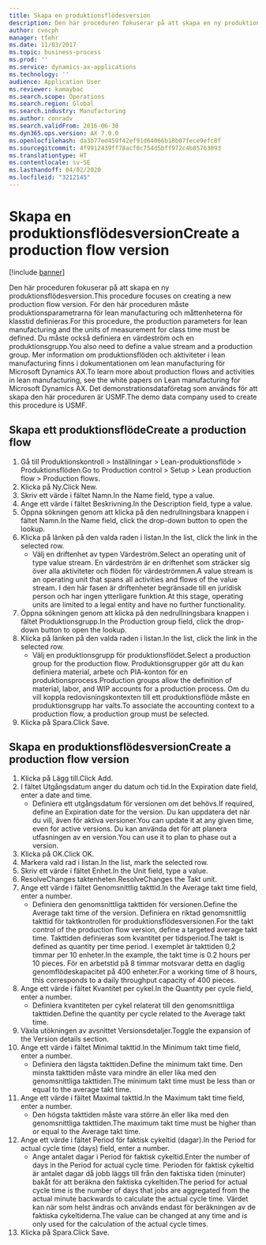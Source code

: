 ```yaml
---
title: Skapa en produktionsflödesversion
description: Den här proceduren fokuserar på att skapa en ny produktionsflödesversion.
author: cvocph
manager: tfehr
ms.date: 11/03/2017
ms.topic: business-process
ms.prod: ''
ms.service: dynamics-ax-applications
ms.technology: ''
audience: Application User
ms.reviewer: kamaybac
ms.search.scope: Operations
ms.search.region: Global
ms.search.industry: Manufacturing
ms.author: conradv
ms.search.validFrom: 2016-06-30
ms.dyn365.ops.version: AX 7.0.0
ms.openlocfilehash: da3b77ed459f42ef91d64066b18b07fece9efc8f
ms.sourcegitcommit: 4f9912439ff78acf0c754d5bff972c4b85763093
ms.translationtype: HT
ms.contentlocale: sv-SE
ms.lasthandoff: 04/02/2020
ms.locfileid: "3212145"
---
```

# <a name="create-a-production-flow-version"></a><span data-ttu-id="a0dd8-103">Skapa en produktionsflödesversion</span><span class="sxs-lookup"><span data-stu-id="a0dd8-103">Create a production flow version</span></span>

[!include [banner](../../includes/banner.md)]

<span data-ttu-id="a0dd8-104">Den här proceduren fokuserar på att skapa en ny produktionsflödesversion.</span><span class="sxs-lookup"><span data-stu-id="a0dd8-104">This procedure focuses on creating a new production flow version.</span></span> <span data-ttu-id="a0dd8-105">För den här proceduren måste produktionsparametrarna för lean manufacturing och måttenheterna för klasstid definieras.</span><span class="sxs-lookup"><span data-stu-id="a0dd8-105">For this procedure, the production parameters for lean manufacturing and the units of measurement for class time must be defined.</span></span> <span data-ttu-id="a0dd8-106">Du måste också definiera en värdeström och en produktionsgrupp.</span><span class="sxs-lookup"><span data-stu-id="a0dd8-106">You also need to define a value stream and a production group.</span></span> <span data-ttu-id="a0dd8-107">Mer information om produktionsflöden och aktiviteter i lean manufacturing finns i dokumentationen om lean manufacturing för Microsoft Dynamics AX.</span><span class="sxs-lookup"><span data-stu-id="a0dd8-107">To learn more about production flows and activities in lean manufacturing, see the white papers on Lean manufacturing for Microsoft Dynamics AX.</span></span> <span data-ttu-id="a0dd8-108">Det demonstrationsdataföretag som används för att skapa den här proceduren är USMF.</span><span class="sxs-lookup"><span data-stu-id="a0dd8-108">The demo data company used to create this procedure is USMF.</span></span>


## <a name="create-a-production-flow"></a><span data-ttu-id="a0dd8-109">Skapa ett produktionsflöde</span><span class="sxs-lookup"><span data-stu-id="a0dd8-109">Create a production flow</span></span>
1. <span data-ttu-id="a0dd8-110">Gå till Produktionskontroll > Inställningar > Lean-produktionsflöde > Produktionsflöden.</span><span class="sxs-lookup"><span data-stu-id="a0dd8-110">Go to Production control > Setup > Lean production flow > Production flows.</span></span>
2. <span data-ttu-id="a0dd8-111">Klicka på Ny.</span><span class="sxs-lookup"><span data-stu-id="a0dd8-111">Click New.</span></span>
3. <span data-ttu-id="a0dd8-112">Skriv ett värde i fältet Namn.</span><span class="sxs-lookup"><span data-stu-id="a0dd8-112">In the Name field, type a value.</span></span>
4. <span data-ttu-id="a0dd8-113">Ange ett värde i fältet Beskrivning.</span><span class="sxs-lookup"><span data-stu-id="a0dd8-113">In the Description field, type a value.</span></span>
5. <span data-ttu-id="a0dd8-114">Öppna sökningen genom att klicka på den nedrullningsbara knappen i fältet Namn.</span><span class="sxs-lookup"><span data-stu-id="a0dd8-114">In the Name field, click the drop-down button to open the lookup.</span></span>
6. <span data-ttu-id="a0dd8-115">Klicka på länken på den valda raden i listan.</span><span class="sxs-lookup"><span data-stu-id="a0dd8-115">In the list, click the link in the selected row.</span></span>
    * <span data-ttu-id="a0dd8-116">Välj en driftenhet av typen Värdeström.</span><span class="sxs-lookup"><span data-stu-id="a0dd8-116">Select an operating unit of type value stream.</span></span> <span data-ttu-id="a0dd8-117">En värdeström är en driftenhet som sträcker sig över alla aktiviteter och flöden för värdeströmmen.</span><span class="sxs-lookup"><span data-stu-id="a0dd8-117">A value stream is an operating unit that spans all activities and flows of the value stream.</span></span> <span data-ttu-id="a0dd8-118">I den här fasen är driftenheter begränsade till en juridisk person och har ingen ytterligare funktion.</span><span class="sxs-lookup"><span data-stu-id="a0dd8-118">At this stage, operating units are limited to a legal entity and have no further functionality.</span></span>  
7. <span data-ttu-id="a0dd8-119">Öppna sökningen genom att klicka på den nedrullningsbara knappen i fältet Produktionsgrupp.</span><span class="sxs-lookup"><span data-stu-id="a0dd8-119">In the Production group field, click the drop-down button to open the lookup.</span></span>
8. <span data-ttu-id="a0dd8-120">Klicka på länken på den valda raden i listan.</span><span class="sxs-lookup"><span data-stu-id="a0dd8-120">In the list, click the link in the selected row.</span></span>
    * <span data-ttu-id="a0dd8-121">Välj en produktionsgrupp för produktionsflödet.</span><span class="sxs-lookup"><span data-stu-id="a0dd8-121">Select a production group for the production flow.</span></span> <span data-ttu-id="a0dd8-122">Produktionsgrupper gör att du kan definiera material, arbete och PIA-konton för en produktionsprocess.</span><span class="sxs-lookup"><span data-stu-id="a0dd8-122">Production groups allow the definition of material, labor, and WIP accounts for a production process.</span></span> <span data-ttu-id="a0dd8-123">Om du vill koppla redovisningskontexten till ett produktionsflöde måste en produktionsgrupp har valts.</span><span class="sxs-lookup"><span data-stu-id="a0dd8-123">To associate the accounting context to a production flow, a production group must be selected.</span></span>  
9. <span data-ttu-id="a0dd8-124">Klicka på Spara.</span><span class="sxs-lookup"><span data-stu-id="a0dd8-124">Click Save.</span></span>

## <a name="create-a-production-flow-version"></a><span data-ttu-id="a0dd8-125">Skapa en produktionsflödesversion</span><span class="sxs-lookup"><span data-stu-id="a0dd8-125">Create a production flow version</span></span>
1. <span data-ttu-id="a0dd8-126">Klicka på Lägg till.</span><span class="sxs-lookup"><span data-stu-id="a0dd8-126">Click Add.</span></span>
2. <span data-ttu-id="a0dd8-127">I fältet Utgångsdatum anger du datum och tid.</span><span class="sxs-lookup"><span data-stu-id="a0dd8-127">In the Expiration date field, enter a date and time.</span></span>
    * <span data-ttu-id="a0dd8-128">Definiera ett utgångsdatum för versionen om det behövs.</span><span class="sxs-lookup"><span data-stu-id="a0dd8-128">If required, define an Expiration date for the version.</span></span> <span data-ttu-id="a0dd8-129">Du kan uppdatera det när du vill, även för aktiva versioner.</span><span class="sxs-lookup"><span data-stu-id="a0dd8-129">You can update it at any given time, even for active versions.</span></span> <span data-ttu-id="a0dd8-130">Du kan använda det för att planera utfasningen av en version.</span><span class="sxs-lookup"><span data-stu-id="a0dd8-130">You can use it to plan to phase out a version.</span></span>  
3. <span data-ttu-id="a0dd8-131">Klicka på OK.</span><span class="sxs-lookup"><span data-stu-id="a0dd8-131">Click OK.</span></span>
4. <span data-ttu-id="a0dd8-132">Markera vald rad i listan.</span><span class="sxs-lookup"><span data-stu-id="a0dd8-132">In the list, mark the selected row.</span></span>
5. <span data-ttu-id="a0dd8-133">Skriv ett värde i fältet Enhet.</span><span class="sxs-lookup"><span data-stu-id="a0dd8-133">In the Unit field, type a value.</span></span>
6. <span data-ttu-id="a0dd8-134">ResolveChanges taktenheten.</span><span class="sxs-lookup"><span data-stu-id="a0dd8-134">ResolveChanges the Takt unit.</span></span>
7. <span data-ttu-id="a0dd8-135">Ange ett värde i fältet Genomsnittlig takttid.</span><span class="sxs-lookup"><span data-stu-id="a0dd8-135">In the Average takt time field, enter a number.</span></span>
    * <span data-ttu-id="a0dd8-136">Definiera den genomsnittliga takttiden för versionen.</span><span class="sxs-lookup"><span data-stu-id="a0dd8-136">Define the Average takt time of the version.</span></span> <span data-ttu-id="a0dd8-137">Definiera en riktad genomsnittlig takttid för taktkontrollen för produktionsflödesversionen.</span><span class="sxs-lookup"><span data-stu-id="a0dd8-137">For the takt control of the production flow version, define a targeted average takt time.</span></span> <span data-ttu-id="a0dd8-138">Takttiden definieras som kvantitet per tidsperiod.</span><span class="sxs-lookup"><span data-stu-id="a0dd8-138">The takt is defined as quantity per time period.</span></span> <span data-ttu-id="a0dd8-139">I exemplet är takttiden 0,2 timmar per 10 enheter.</span><span class="sxs-lookup"><span data-stu-id="a0dd8-139">In the example, the takt time is 0.2 hours per 10 pieces.</span></span> <span data-ttu-id="a0dd8-140">För en arbetstid på 8 timmar motsvarar detta en daglig genomflödeskapacitet på 400 enheter.</span><span class="sxs-lookup"><span data-stu-id="a0dd8-140">For a working time of 8 hours, this corresponds to a daily throughput capacity of 400 pieces.</span></span>  
8. <span data-ttu-id="a0dd8-141">Ange ett värde i fältet Kvantitet per cykel.</span><span class="sxs-lookup"><span data-stu-id="a0dd8-141">In the Quantity per cycle field, enter a number.</span></span>
    * <span data-ttu-id="a0dd8-142">Definiera kvantiteten per cykel relaterat till den genomsnittliga takttiden.</span><span class="sxs-lookup"><span data-stu-id="a0dd8-142">Define the quantity per cycle related to the Average takt time.</span></span>  
9. <span data-ttu-id="a0dd8-143">Växla utökningen av avsnittet Versionsdetaljer.</span><span class="sxs-lookup"><span data-stu-id="a0dd8-143">Toggle the expansion of the Version details section.</span></span>
10. <span data-ttu-id="a0dd8-144">Ange ett värde i fältet Minimal takttid.</span><span class="sxs-lookup"><span data-stu-id="a0dd8-144">In the Minimum takt time field, enter a number.</span></span>
    * <span data-ttu-id="a0dd8-145">Definiera den lägsta takttiden.</span><span class="sxs-lookup"><span data-stu-id="a0dd8-145">Define the minimum takt time.</span></span> <span data-ttu-id="a0dd8-146">Den minsta takttiden måste vara mindre än eller lika med den genomsnittliga takttiden.</span><span class="sxs-lookup"><span data-stu-id="a0dd8-146">The minimum takt time must be less than or equal to the average takt time.</span></span>  
11. <span data-ttu-id="a0dd8-147">Ange ett värde i fältet Maximal takttid.</span><span class="sxs-lookup"><span data-stu-id="a0dd8-147">In the Maximum takt time field, enter a number.</span></span>
    * <span data-ttu-id="a0dd8-148">Den högsta takttiden måste vara större än eller lika med den genomsnittliga takttiden.</span><span class="sxs-lookup"><span data-stu-id="a0dd8-148">The maximum takt time must be higher than or equal to the Average takt time.</span></span>  
12. <span data-ttu-id="a0dd8-149">Ange ett värde i fältet Period för faktisk cykeltid (dagar).</span><span class="sxs-lookup"><span data-stu-id="a0dd8-149">In the Period for actual cycle time (days) field, enter a number.</span></span>
    * <span data-ttu-id="a0dd8-150">Ange antalet dagar i Period för faktisk cykeltid.</span><span class="sxs-lookup"><span data-stu-id="a0dd8-150">Enter the number of days in the Period for actual cycle time.</span></span> <span data-ttu-id="a0dd8-151">Perioden för faktisk cykeltid är antalet dagar då jobb läggs till från den faktiska tiden (minuter) bakåt för att beräkna den faktiska cykeltiden.</span><span class="sxs-lookup"><span data-stu-id="a0dd8-151">The period for actual cycle time is the number of days that jobs are aggregated from the actual minute backwards to calculate the actual cycle time.</span></span> <span data-ttu-id="a0dd8-152">Värdet kan när som helst ändras och används endast för beräkningen av de faktiska cykeltiderna.</span><span class="sxs-lookup"><span data-stu-id="a0dd8-152">The value can be changed at any time and is only used for the calculation of the actual cycle times.</span></span>  
13. <span data-ttu-id="a0dd8-153">Klicka på Spara.</span><span class="sxs-lookup"><span data-stu-id="a0dd8-153">Click Save.</span></span>

